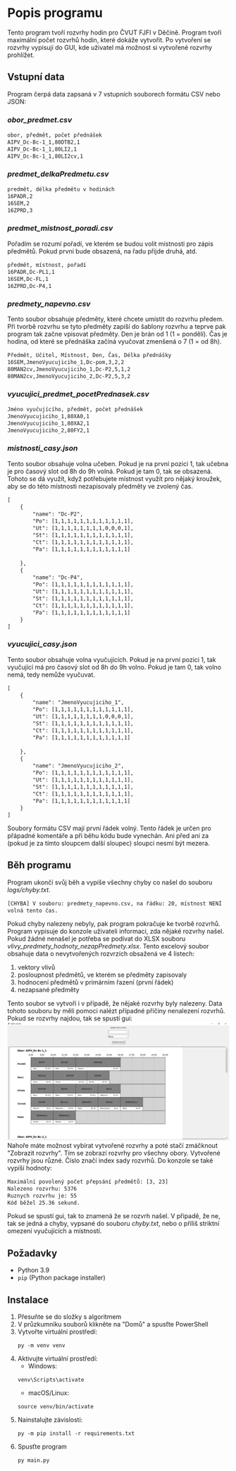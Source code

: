 # Popis programu
Tento program tvoří rozvrhy hodin pro ČVUT FJFI v Děčíně. Program tvoří maximální počet rozvrhů hodin, které dokáže vytvořit. Po vytvoření se rozvrhy vypisují do GUI, kde uživatel má možnost si vytvořené rozvrhy prohlížet.

## Vstupní data
Program čerpá data zapsaná v 7 vstupních souborech formátu CSV nebo JSON:
### *obor_predmet.csv*
```
obor, předmět, počet přednášek
AIPV_Dc-Bc-1_1,80DTB2,1                                     
AIPV_Dc-Bc-1_1,80LI2,1                                      
AIPV_Dc-Bc-1_1,80LI2cv,1                                       
```
### *predmet_delkaPredmetu.csv*
```
predmět, délka předmětu v hodinách
16PADR,2            
16SEM,2             
16ZPRD,3                
```
### *predmet_mistnost_poradi.csv*
Pořadím se rozumí pořadí, ve kterém se budou volit místnosti pro zápis předmětů. Pokud první bude obsazená, na řadu přijde druhá, atd.
```
předmět, místnost, pořadí
16PADR,Dc-PL1,1          
16SEM,Dc-FL,1           
16ZPRD,Dc-P4,1          
```
### *predmety_napevno.csv*
Tento soubor obsahuje předměty, které chcete umístit do rozvrhu předem. Při tvorbě rozvrhu se tyto předměty zapíší do šablony rozvrhu a teprve pak program tak začne vpisovat předměty. Den je brán od 1 (1 = pondělí). Čas je hodina, od které se přednáška začíná vyučovat zmenšená o 7 (1 = od 8h).
```
Předmět, Učitel, Místnost, Den, Čas, Délka přednášky
16SEM,JmenoVyucujiciho_1,Dc-pom,3,2,2
80MAN2cv,JmenoVyucujiciho_1,Dc-P2,5,1,2
80MAN2cv,JmenoVyucujiciho_2,Dc-P2,5,3,2
```
### *vyucujici_predmet_pocetPrednasek.csv*
```
Jméno vyučujícího, předmět, počet přednášek
JmenoVyucujiciho_1,80XA0,1                                                          
JmenoVyucujiciho_1,80XA2,1                                                          
JmenoVyucujiciho_2,80FY2,1                                                          
```
### *mistnosti_casy.json*
Tento soubor obsahuje volna učeben. Pokud je na první pozici 1, tak učebna je pro časový slot od 8h do 9h volná. Pokud je tam 0, tak se obsazená. Tohoto se dá využít, když potřebujete místnost využít pro nějaký kroužek, aby se do této místnosti nezapisovaly předměty ve zvolený čas.
```
[
    {
        "name": "Dc-P2",
        "Po": [1,1,1,1,1,1,1,1,1,1,1,1],
        "Ut": [1,1,1,1,1,1,1,1,0,0,0,1],
        "St": [1,1,1,1,1,1,1,1,1,1,1,1],
        "Ct": [1,1,1,1,1,1,1,1,1,1,1,1],
        "Pa": [1,1,1,1,1,1,1,1,1,1,1,1]
        
    },
    {
        "name": "Dc-P4",
        "Po": [1,1,1,1,1,1,1,1,1,1,1,1],
        "Ut": [1,1,1,1,1,1,1,1,1,1,1,1],
        "St": [1,1,1,1,1,1,1,1,1,1,1,1],
        "Ct": [1,1,1,1,1,1,1,1,1,1,1,1],
        "Pa": [1,1,1,1,1,1,1,1,1,1,1,1]
    }
]
```
### *vyucujici_casy.json*
Tento soubor obsahuje volna vyučujících. Pokud je na první pozici 1, tak vyučující má pro časový slot od 8h do 9h volno. Pokud je tam 0, tak volno nemá, tedy nemůže vyučuvat. 
```
[
    {
        "name": "JmenoVyucujiciho_1",
        "Po": [1,1,1,1,1,1,1,1,1,1,1,1],
        "Ut": [1,1,1,1,1,1,1,1,0,0,0,1],
        "St": [1,1,1,1,1,1,1,1,1,1,1,1],
        "Ct": [1,1,1,1,1,1,1,1,1,1,1,1],
        "Pa": [1,1,1,1,1,1,1,1,1,1,1,1]
        
    },
    {
        "name": "JmenoVyucujiciho_2",
        "Po": [1,1,1,1,1,1,1,1,1,1,1,1],
        "Ut": [1,1,1,1,1,1,1,1,1,1,1,1],
        "St": [1,1,1,1,1,1,1,1,1,1,1,1],
        "Ct": [1,1,1,1,1,1,1,1,1,1,1,1],
        "Pa": [1,1,1,1,1,1,1,1,1,1,1,1]
    }
]
```
Soubory formátu CSV mají první řádek volný. Tento řádek je určen pro přápadné komentáře a při běhu kódu bude vynechán. Ani před ani za (pokud je za tímto sloupcem další sloupec) sloupci nesmí být mezera.

## Běh programu
Program ukončí svůj běh a vypíše všechny chyby co našel do souboru *logs/chyby.txt*. 
```
[CHYBA] V souboru: predmety_napevno.csv, na řádku: 20, místnost NENÍ volná tento čas.
```
Pokud chyby nalezeny nebyly, pak program pokračuje ke tvorbě rozvrhů. Program vypisuje do konzole uživateli 
informaci, zda nějaké rozvrhy našel. Pokud žádné nenašel je potřeba se podívat do XLSX souboru *vlivy_predmety_hodnoty_nezapPredmety.xlsx*. Tento excelový soubor obsahuje data o nevytvořených rozvrzích obsažená ve 4 listech:
1. vektory vlivů
2. posloupnost předmětů, ve kterém se předměty zapisovaly
3. hodnocení předmětů v primárním řazení (první řádek)
4. nezapsané předměty


Tento soubor se vytvoří i v případě, že nějaké rozvrhy byly nalezeny. Data tohoto souboru by měli pomoci nalézt případné příčiny nenalezení rozvrhů. Pokud se rozvrhy najdou, tak se spustí gui:
![img.png](png/gui.png)
Nahoře máte možnost vybírat vytvořené rozvrhy a poté stačí zmáčknout "Zobrazit rozvrhy". Tím se zobrazí rozvrhy pro všechny obory. Vytvořené rozvrhy jsou různé. Číslo značí index sady rozvrhů. Do konzole se také vypíší hodnoty:
``` 
Maximální povolený počet přepsání předmětů: [3, 23]
Nalezeno rozvrhu: 5376
Ruznych rozvrhu je: 55
Kód běžel 25.36 sekund.
```
Pokud se spustí gui, tak to znamená že se rozvrh našel. V připadě, že ne, tak se jedná a chyby, vypsané do souboru *chyby.txt*, nebo o příliš striktní omezení vyučujících a místností.


## Požadavky
- Python 3.9
- `pip` (Python package installer)

## Instalace
1. Přesuňte se do složky s algoritmem
2. V průzkumníku souborů klikněte na "Domů" a spusťte PowerShell
3. Vytvořte virtuální prostředí:
    ```
    py -m venv venv
    ```
4. Aktivujte virtuální prostředí:
    - Windows: 
    ```
    venv\Scripts\activate
    ```
    - macOS/Linux: 
    ```
    source venv/bin/activate
    ```
5. Nainstalujte závislosti:
    ```
    py -m pip install -r requirements.txt
    ```
6. Spusťte program 
    ```
    py main.py
    ```
